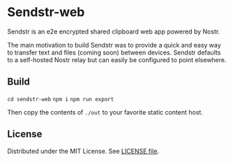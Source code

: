 # Sendstr-web

Sendstr is an e2e encrypted shared clipboard web app powered by Nostr.

The main motivation to build Sendstr was to provide a quick and easy way to transfer text and files (coming soon) between devices. Sendstr defaults to a self-hosted Nostr relay but can easily be configured to point elsewhere.

## Build
`cd sendstr-web`
`npm i`
`npm run export`

Then copy the contents of `./out` to your favorite static content host.

## License

Distributed under the MIT License. See [LICENSE file](LICENSE).